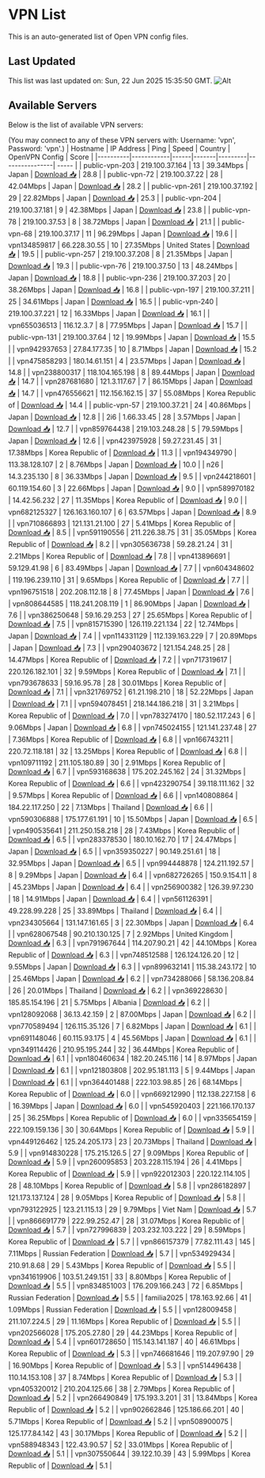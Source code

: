 # VPN List

This is an auto-generated list of Open VPN config files.

## Last Updated

This list was last updated on: Sun, 22 Jun 2025 15:35:50 GMT.
![Alt](https://repobeats.axiom.co/api/embed/186b98318ef1479477931607c1ad7d823f12451f.svg "Repobeats analytics image")

## Available Servers

Below is the list of available VPN servers:

(You may connect to any of these VPN servers with: Username: 'vpn', Password: 'vpn'.)
| Hostname | IP Address | Ping | Speed | Country | OpenVPN Config | Score |
|----------|------------|------|-------|---------|----------------| ----- |
| public-vpn-203 | 219.100.37.164 | 13 | 39.34Mbps | Japan | [Download 📥](./configs/server_0_JP.ovpn) | 28.8 |
| public-vpn-72 | 219.100.37.22 | 28 | 42.04Mbps | Japan | [Download 📥](./configs/server_1_JP.ovpn) | 28.2 |
| public-vpn-261 | 219.100.37.192 | 29 | 22.82Mbps | Japan | [Download 📥](./configs/server_2_JP.ovpn) | 25.3 |
| public-vpn-204 | 219.100.37.181 | 9 | 42.38Mbps | Japan | [Download 📥](./configs/server_3_JP.ovpn) | 23.8 |
| public-vpn-78 | 219.100.37.53 | 8 | 38.72Mbps | Japan | [Download 📥](./configs/server_4_JP.ovpn) | 21.1 |
| public-vpn-68 | 219.100.37.17 | 11 | 96.29Mbps | Japan | [Download 📥](./configs/server_5_JP.ovpn) | 19.6 |
| vpn134859817 | 66.228.30.55 | 10 | 27.35Mbps | United States | [Download 📥](./configs/server_6_US.ovpn) | 19.5 |
| public-vpn-257 | 219.100.37.208 | 8 | 21.35Mbps | Japan | [Download 📥](./configs/server_7_JP.ovpn) | 19.3 |
| public-vpn-76 | 219.100.37.50 | 13 | 48.24Mbps | Japan | [Download 📥](./configs/server_8_JP.ovpn) | 18.8 |
| public-vpn-236 | 219.100.37.203 | 20 | 38.26Mbps | Japan | [Download 📥](./configs/server_9_JP.ovpn) | 16.8 |
| public-vpn-197 | 219.100.37.211 | 25 | 34.61Mbps | Japan | [Download 📥](./configs/server_10_JP.ovpn) | 16.5 |
| public-vpn-240 | 219.100.37.221 | 12 | 16.33Mbps | Japan | [Download 📥](./configs/server_11_JP.ovpn) | 16.1 |
| vpn655036513 | 116.12.3.7 | 8 | 77.95Mbps | Japan | [Download 📥](./configs/server_12_JP.ovpn) | 15.7 |
| public-vpn-131 | 219.100.37.64 | 12 | 19.99Mbps | Japan | [Download 📥](./configs/server_13_JP.ovpn) | 15.5 |
| vpn942937653 | 27.84.177.35 | 10 | 8.71Mbps | Japan | [Download 📥](./configs/server_14_JP.ovpn) | 15.2 |
| vpn475858293 | 180.14.61.151 | 4 | 23.57Mbps | Japan | [Download 📥](./configs/server_15_JP.ovpn) | 14.8 |
| vpn238800317 | 118.104.165.198 | 8 | 89.44Mbps | Japan | [Download 📥](./configs/server_16_JP.ovpn) | 14.7 |
| vpn287681680 | 121.3.117.67 | 7 | 86.15Mbps | Japan | [Download 📥](./configs/server_17_JP.ovpn) | 14.7 |
| vpn476556621 | 112.156.162.15 | 37 | 55.08Mbps | Korea Republic of | [Download 📥](./configs/server_18_KR.ovpn) | 14.4 |
| public-vpn-57 | 219.100.37.21 | 24 | 40.86Mbps | Japan | [Download 📥](./configs/server_19_JP.ovpn) | 12.8 |
| 2i6 | 1.66.33.45 | 28 | 3.57Mbps | Japan | [Download 📥](./configs/server_20_JP.ovpn) | 12.7 |
| vpn859764438 | 219.103.248.28 | 5 | 79.59Mbps | Japan | [Download 📥](./configs/server_21_JP.ovpn) | 12.6 |
| vpn423975928 | 59.27.231.45 | 31 | 17.38Mbps | Korea Republic of | [Download 📥](./configs/server_22_KR.ovpn) | 11.3 |
| vpn194349790 | 113.38.128.107 | 2 | 8.76Mbps | Japan | [Download 📥](./configs/server_23_JP.ovpn) | 10.0 |
| n26 | 14.3.235.130 | 8 | 36.33Mbps | Japan | [Download 📥](./configs/server_24_JP.ovpn) | 9.5 |
| vpn244218601 | 60.119.154.60 | 3 | 22.66Mbps | Japan | [Download 📥](./configs/server_25_JP.ovpn) | 9.0 |
| vpn589970182 | 14.42.56.232 | 27 | 11.35Mbps | Korea Republic of | [Download 📥](./configs/server_26_KR.ovpn) | 9.0 |
| vpn682125327 | 126.163.160.107 | 6 | 63.57Mbps | Japan | [Download 📥](./configs/server_27_JP.ovpn) | 8.9 |
| vpn710866893 | 121.131.21.100 | 27 | 5.41Mbps | Korea Republic of | [Download 📥](./configs/server_28_KR.ovpn) | 8.5 |
| vpn591190556 | 211.226.38.75 | 31 | 35.05Mbps | Korea Republic of | [Download 📥](./configs/server_29_KR.ovpn) | 8.2 |
| vpn305636738 | 59.28.21.24 | 31 | 2.21Mbps | Korea Republic of | [Download 📥](./configs/server_30_KR.ovpn) | 7.8 |
| vpn413896691 | 59.129.41.98 | 6 | 83.49Mbps | Japan | [Download 📥](./configs/server_31_JP.ovpn) | 7.7 |
| vpn604348602 | 119.196.239.110 | 31 | 9.65Mbps | Korea Republic of | [Download 📥](./configs/server_32_KR.ovpn) | 7.7 |
| vpn196751518 | 202.208.112.18 | 8 | 77.45Mbps | Japan | [Download 📥](./configs/server_33_JP.ovpn) | 7.6 |
| vpn808644585 | 118.241.208.119 | 1 | 86.90Mbps | Japan | [Download 📥](./configs/server_34_JP.ovpn) | 7.6 |
| vpn386250648 | 59.16.29.253 | 27 | 25.65Mbps | Korea Republic of | [Download 📥](./configs/server_35_KR.ovpn) | 7.5 |
| vpn815715390 | 126.119.221.134 | 22 | 12.74Mbps | Japan | [Download 📥](./configs/server_36_JP.ovpn) | 7.4 |
| vpn114331129 | 112.139.163.229 | 7 | 20.89Mbps | Japan | [Download 📥](./configs/server_37_JP.ovpn) | 7.3 |
| vpn290403672 | 121.154.248.25 | 28 | 14.47Mbps | Korea Republic of | [Download 📥](./configs/server_38_KR.ovpn) | 7.2 |
| vpn717319617 | 220.126.182.101 | 32 | 9.59Mbps | Korea Republic of | [Download 📥](./configs/server_39_KR.ovpn) | 7.1 |
| vpn793678633 | 59.16.95.78 | 28 | 30.01Mbps | Korea Republic of | [Download 📥](./configs/server_40_KR.ovpn) | 7.1 |
| vpn321769752 | 61.21.198.210 | 18 | 52.22Mbps | Japan | [Download 📥](./configs/server_41_JP.ovpn) | 7.1 |
| vpn594078451 | 218.144.186.218 | 31 | 3.21Mbps | Korea Republic of | [Download 📥](./configs/server_42_KR.ovpn) | 7.0 |
| vpn783274170 | 180.52.117.243 | 6 | 9.06Mbps | Japan | [Download 📥](./configs/server_43_JP.ovpn) | 6.8 |
| vpn745024155 | 121.141.237.48 | 27 | 7.36Mbps | Korea Republic of | [Download 📥](./configs/server_44_KR.ovpn) | 6.8 |
| vpn166743211 | 220.72.118.181 | 32 | 13.25Mbps | Korea Republic of | [Download 📥](./configs/server_45_KR.ovpn) | 6.8 |
| vpn109711192 | 211.105.180.89 | 30 | 2.91Mbps | Korea Republic of | [Download 📥](./configs/server_46_KR.ovpn) | 6.7 |
| vpn593168638 | 175.202.245.162 | 24 | 31.32Mbps | Korea Republic of | [Download 📥](./configs/server_47_KR.ovpn) | 6.6 |
| vpn423290754 | 39.118.111.162 | 32 | 9.57Mbps | Korea Republic of | [Download 📥](./configs/server_48_KR.ovpn) | 6.6 |
| vpn140808864 | 184.22.117.250 | 22 | 7.13Mbps | Thailand | [Download 📥](./configs/server_49_TH.ovpn) | 6.6 |
| vpn590306888 | 175.177.61.191 | 10 | 15.50Mbps | Japan | [Download 📥](./configs/server_50_JP.ovpn) | 6.5 |
| vpn490535641 | 211.250.158.218 | 28 | 7.43Mbps | Korea Republic of | [Download 📥](./configs/server_51_KR.ovpn) | 6.5 |
| vpn283378530 | 180.10.162.70 | 17 | 24.47Mbps | Japan | [Download 📥](./configs/server_52_JP.ovpn) | 6.5 |
| vpn359350227 | 90.149.251.61 | 18 | 32.95Mbps | Japan | [Download 📥](./configs/server_53_JP.ovpn) | 6.5 |
| vpn994448878 | 124.211.192.57 | 8 | 9.29Mbps | Japan | [Download 📥](./configs/server_54_JP.ovpn) | 6.4 |
| vpn682726265 | 150.9.154.11 | 8 | 45.23Mbps | Japan | [Download 📥](./configs/server_55_JP.ovpn) | 6.4 |
| vpn256900382 | 126.39.97.230 | 18 | 14.91Mbps | Japan | [Download 📥](./configs/server_56_JP.ovpn) | 6.4 |
| vpn561126391 | 49.228.99.228 | 25 | 33.89Mbps | Thailand | [Download 📥](./configs/server_57_TH.ovpn) | 6.4 |
| vpn234305664 | 131.147.161.65 | 3 | 22.30Mbps | Japan | [Download 📥](./configs/server_58_JP.ovpn) | 6.4 |
| vpn628067548 | 90.210.130.125 | 7 | 2.92Mbps | United Kingdom | [Download 📥](./configs/server_59_GB.ovpn) | 6.3 |
| vpn791967644 | 114.207.90.21 | 42 | 44.10Mbps | Korea Republic of | [Download 📥](./configs/server_60_KR.ovpn) | 6.3 |
| vpn748512588 | 126.124.126.20 | 12 | 9.55Mbps | Japan | [Download 📥](./configs/server_61_JP.ovpn) | 6.3 |
| vpn899632141 | 115.38.243.172 | 10 | 25.46Mbps | Japan | [Download 📥](./configs/server_62_JP.ovpn) | 6.2 |
| vpn734288066 | 58.136.208.84 | 26 | 20.01Mbps | Thailand | [Download 📥](./configs/server_63_TH.ovpn) | 6.2 |
| vpn369228630 | 185.85.154.196 | 21 | 5.75Mbps | Albania | [Download 📥](./configs/server_64_AL.ovpn) | 6.2 |
| vpn128092068 | 36.13.42.159 | 2 | 87.00Mbps | Japan | [Download 📥](./configs/server_65_JP.ovpn) | 6.2 |
| vpn770589494 | 126.115.35.126 | 7 | 6.82Mbps | Japan | [Download 📥](./configs/server_66_JP.ovpn) | 6.1 |
| vpn691148046 | 60.115.93.175 | 4 | 45.56Mbps | Japan | [Download 📥](./configs/server_67_JP.ovpn) | 6.1 |
| vpn349114426 | 210.95.195.244 | 32 | 36.44Mbps | Korea Republic of | [Download 📥](./configs/server_68_KR.ovpn) | 6.1 |
| vpn180460634 | 182.20.245.116 | 14 | 8.97Mbps | Japan | [Download 📥](./configs/server_69_JP.ovpn) | 6.1 |
| vpn121803808 | 202.95.181.113 | 5 | 9.44Mbps | Japan | [Download 📥](./configs/server_70_JP.ovpn) | 6.1 |
| vpn364401488 | 222.103.98.85 | 26 | 68.14Mbps | Korea Republic of | [Download 📥](./configs/server_71_KR.ovpn) | 6.0 |
| vpn669212990 | 112.138.227.158 | 6 | 16.39Mbps | Japan | [Download 📥](./configs/server_72_JP.ovpn) | 6.0 |
| vpn545920403 | 221.166.170.137 | 25 | 36.25Mbps | Korea Republic of | [Download 📥](./configs/server_73_KR.ovpn) | 6.0 |
| vpn335654159 | 222.109.159.136 | 30 | 30.64Mbps | Korea Republic of | [Download 📥](./configs/server_74_KR.ovpn) | 5.9 |
| vpn449126462 | 125.24.205.173 | 23 | 20.73Mbps | Thailand | [Download 📥](./configs/server_75_TH.ovpn) | 5.9 |
| vpn914830228 | 175.215.126.5 | 27 | 9.09Mbps | Korea Republic of | [Download 📥](./configs/server_76_KR.ovpn) | 5.9 |
| vpn260095853 | 203.228.115.194 | 26 | 4.41Mbps | Korea Republic of | [Download 📥](./configs/server_77_KR.ovpn) | 5.9 |
| vpn922012303 | 220.122.114.105 | 28 | 48.10Mbps | Korea Republic of | [Download 📥](./configs/server_78_KR.ovpn) | 5.8 |
| vpn286182897 | 121.173.137.124 | 28 | 9.05Mbps | Korea Republic of | [Download 📥](./configs/server_79_KR.ovpn) | 5.8 |
| vpn793122925 | 123.21.115.13 | 29 | 9.79Mbps | Viet Nam | [Download 📥](./configs/server_80_VN.ovpn) | 5.7 |
| vpn866691779 | 222.99.252.47 | 28 | 31.07Mbps | Korea Republic of | [Download 📥](./configs/server_81_KR.ovpn) | 5.7 |
| vpn727996839 | 203.232.103.222 | 29 | 8.59Mbps | Korea Republic of | [Download 📥](./configs/server_82_KR.ovpn) | 5.7 |
| vpn866157379 | 77.82.111.43 | 145 | 7.11Mbps | Russian Federation | [Download 📥](./configs/server_83_RU.ovpn) | 5.7 |
| vpn534929434 | 210.91.8.68 | 29 | 5.43Mbps | Korea Republic of | [Download 📥](./configs/server_84_KR.ovpn) | 5.5 |
| vpn341619906 | 103.51.249.151 | 33 | 8.80Mbps | Korea Republic of | [Download 📥](./configs/server_85_KR.ovpn) | 5.5 |
| vpn834851003 | 176.209.166.243 | 72 | 6.85Mbps | Russian Federation | [Download 📥](./configs/server_86_RU.ovpn) | 5.5 |
| familia2025 | 178.163.92.66 | 41 | 1.09Mbps | Russian Federation | [Download 📥](./configs/server_87_RU.ovpn) | 5.5 |
| vpn128009458 | 211.107.224.5 | 29 | 11.16Mbps | Korea Republic of | [Download 📥](./configs/server_88_KR.ovpn) | 5.5 |
| vpn202566028 | 175.205.27.80 | 29 | 44.23Mbps | Korea Republic of | [Download 📥](./configs/server_89_KR.ovpn) | 5.4 |
| vpn601728650 | 115.143.141.187 | 40 | 46.61Mbps | Korea Republic of | [Download 📥](./configs/server_90_KR.ovpn) | 5.3 |
| vpn746681646 | 119.207.97.90 | 29 | 16.90Mbps | Korea Republic of | [Download 📥](./configs/server_91_KR.ovpn) | 5.3 |
| vpn514496438 | 110.14.153.108 | 37 | 8.74Mbps | Korea Republic of | [Download 📥](./configs/server_92_KR.ovpn) | 5.3 |
| vpn405320012 | 210.204.125.66 | 38 | 2.79Mbps | Korea Republic of | [Download 📥](./configs/server_93_KR.ovpn) | 5.2 |
| vpn266490849 | 175.193.3.201 | 31 | 13.84Mbps | Korea Republic of | [Download 📥](./configs/server_94_KR.ovpn) | 5.2 |
| vpn902662846 | 125.186.66.201 | 40 | 5.71Mbps | Korea Republic of | [Download 📥](./configs/server_95_KR.ovpn) | 5.2 |
| vpn508900075 | 125.177.84.142 | 43 | 30.17Mbps | Korea Republic of | [Download 📥](./configs/server_96_KR.ovpn) | 5.2 |
| vpn588948343 | 122.43.90.57 | 52 | 33.01Mbps | Korea Republic of | [Download 📥](./configs/server_97_KR.ovpn) | 5.1 |
| vpn307550644 | 39.122.10.39 | 43 | 5.99Mbps | Korea Republic of | [Download 📥](./configs/server_98_KR.ovpn) | 5.1 |
